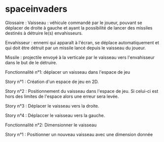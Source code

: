 # spaceinvaders
Glossaire :
Vaisseau : véhicule commandé par le joueur, pouvant se déplacer de droite à gauche et ayant la possibilité de lancer des missiles destinés à détruire le(s) envahisseurs.

Envahisseur : ennemi qui apparaît à l'écran, se déplace automatiquement et qui doit être détruit par un missile lancé depuis le vaisseau du joueur.

Missile : projectile envoyé à la verticale par le vaisseau vers l'envahisseur dans le but de le détruire.


Fonctionnalité n°1: déplacer un vaisseau dans l'espace de jeu

  Story n°1 : Création d'un espace de jeu en 2D.
  
  Story n°2 : Positionnement du vaisseau dans l'espace de jeu. 
  Si celui-ci est hors des limites de l'espace alors une erreur sera levée.
  
  Story n°3 : Déplacer le vaisseau vers la droite.
  
  Story n°4 : Déplaccer le vaisseau vers la gauche.
  
Fonctionnalité n°2: Dimensionner le vaisseau

  Story n°1 : Positionner un nouveau vaisseau avec une dimension donnée
  
  
  
  
  
  
